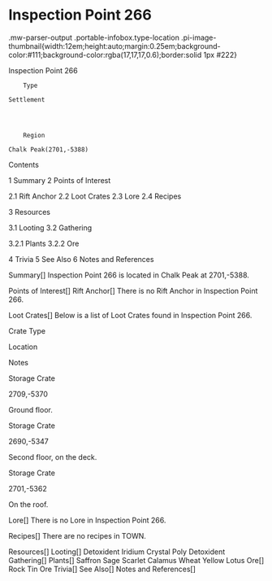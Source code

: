 # Inspection Point 266

.mw-parser-output .portable-infobox.type-location .pi-image-thumbnail{width:12em;height:auto;margin:0.25em;background-color:#111;background-color:rgba(17,17,17,0.6);border:solid 1px #222}

Inspection Point 266

	

	
		Type
	
	Settlement



	
		Region
	
	Chalk Peak(2701,-5388)




Contents

1 Summary
2 Points of Interest

2.1 Rift Anchor
2.2 Loot Crates
2.3 Lore
2.4 Recipes


3 Resources

3.1 Looting
3.2 Gathering

3.2.1 Plants
3.2.2 Ore




4 Trivia
5 See Also
6 Notes and References



Summary[]
Inspection Point 266 is located in Chalk Peak at 2701,-5388.

Points of Interest[]
Rift Anchor[]
There is no Rift Anchor in Inspection Point 266.

Loot Crates[]
Below is a list of Loot Crates found in Inspection Point 266.



Crate Type

Location

Notes


Storage Crate

2709,-5370

Ground floor.


Storage Crate

2690,-5347

Second floor, on the deck.


Storage Crate

2701,-5362

On the roof.


Lore[]
There is no Lore in Inspection Point 266.

Recipes[]
There are no recipes in TOWN.

Resources[]
Looting[]
Detoxident
Iridium Crystal
Poly Detoxident
Gathering[]
Plants[]
Saffron
Sage
Scarlet Calamus
Wheat
Yellow Lotus
Ore[]
Rock
Tin Ore
Trivia[]
See Also[]
Notes and References[]

